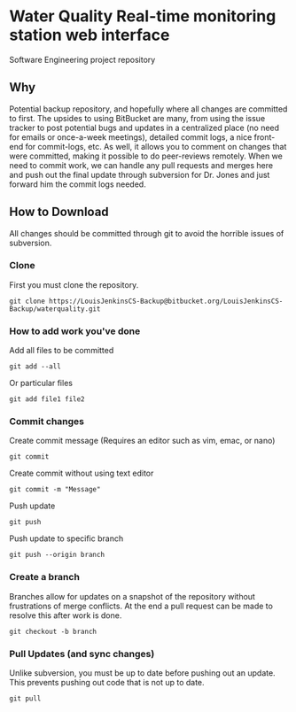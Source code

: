 # Water Quality Real-time monitoring station web interface

Software Engineering project repository

## Why

Potential backup repository, and hopefully where all changes are committed to first. The upsides to using BitBucket are many, from using the issue tracker to post potential bugs and updates in a centralized place (no need for emails or once-a-week meetings), detailed commit logs, a nice front-end for commit-logs, etc. As well, it allows you to comment on changes that were committed, making it possible to do peer-reviews remotely. When we need to commit work, we can handle any pull requests and merges here and push out the final update through subversion for Dr. Jones and just forward him the commit logs needed.

## How to Download

All changes should be committed through git to avoid the horrible issues of subversion.

### Clone

First you must clone the repository.

`git clone https://LouisJenkinsCS-Backup@bitbucket.org/LouisJenkinsCS-Backup/waterquality.git`

### How to add work you've done

Add all files to be committed
 
`git add --all`

Or particular files

`git add file1 file2`

### Commit changes

Create commit message (Requires an editor such as vim, emac, or nano)

`git commit`

Create commit without using text editor

`git commit -m "Message"`

Push update

`git push`

Push update to specific branch

`git push --origin branch`

### Create a branch

Branches allow for updates on a snapshot of the repository without frustrations of merge conflicts. At the end a pull request can be made to resolve this after work is done.

`git checkout -b branch`

### Pull Updates (and sync changes)

Unlike subversion, you must be up to date before pushing out an update. This prevents pushing out code that is not up to date.

`git pull`